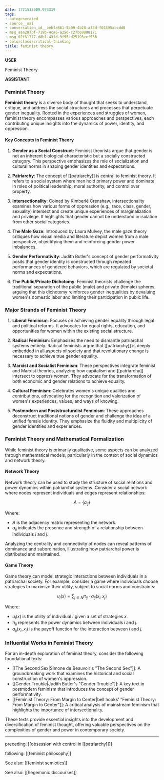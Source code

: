 ```yaml
---
date: 1721533009.973319
tags:
- autogenerated
- source__oai
- conversation_id__bebfa861-5b99-4b28-af3d-f02895abcdd8
- msg_aaa207bf-719b-4ca6-a256-c27b69888171
- msg_02f81777-d8b1-43fd-9f95-d25193eef536
- colorclass/critical-thinking
title: feminist theory
---
```


**USER**

Feminist Theory


**ASSISTANT**

### Feminist Theory

**Feminist theory** is a diverse body of thought that seeks to understand, critique, and address the social structures and processes that perpetuate gender inequality. Rooted in the experiences and struggles of women, feminist theory encompasses various approaches and perspectives, each contributing unique insights into the dynamics of power, identity, and oppression.

#### Key Concepts in Feminist Theory

1. **Gender as a Social Construct**: Feminist theorists argue that gender is not an inherent biological characteristic but a socially constructed category. This perspective emphasizes the role of socialization and cultural norms in shaping gender identities and expectations.

2. **Patriarchy**: The concept of [[patriarchy]] is central to feminist theory. It refers to a social system where men hold primary power and dominate in roles of political leadership, moral authority, and control over property.

3. **Intersectionality**: Coined by Kimberlé Crenshaw, intersectionality examines how various forms of oppression (e.g., race, class, gender, sexuality) intersect and create unique experiences of marginalization and privilege. It highlights that gender cannot be understood in isolation from other social categories.

4. **The Male Gaze**: Introduced by Laura Mulvey, the male gaze theory critiques how visual media and literature depict women from a male perspective, objectifying them and reinforcing gender power imbalances.

5. **Gender Performativity**: Judith Butler's concept of gender performativity posits that gender identity is constructed through repeated performances of gendered behaviors, which are regulated by societal norms and expectations.

6. **The Public/Private Dichotomy**: Feminist theorists challenge the traditional separation of the public (male) and private (female) spheres, arguing that this dichotomy reinforces gender inequalities by devaluing women's domestic labor and limiting their participation in public life.

### Major Strands of Feminist Theory

1. **Liberal Feminism**: Focuses on achieving gender equality through legal and political reforms. It advocates for equal rights, education, and opportunities for women within the existing social structure.

2. **Radical Feminism**: Emphasizes the need to dismantle patriarchal systems entirely. Radical feminists argue that [[patriarchy]] is deeply embedded in all aspects of society and that revolutionary change is necessary to achieve true gender equality.

3. **Marxist and Socialist Feminism**: These perspectives integrate feminist and Marxist theories, analyzing how capitalism and [[patriarchy]] intersect to oppress women. They advocate for the transformation of both economic and gender relations to achieve equality.

4. **Cultural Feminism**: Celebrates women's unique qualities and contributions, advocating for the recognition and valorization of women's experiences, values, and ways of knowing.

5. **Postmodern and Poststructuralist Feminism**: These approaches deconstruct traditional notions of gender and challenge the idea of a unified female identity. They emphasize the fluidity and multiplicity of gender identities and experiences.

### Feminist Theory and Mathematical Formalization

While feminist theory is primarily qualitative, some aspects can be analyzed through mathematical models, particularly in the context of social dynamics and network theory.

#### Network Theory

Network theory can be used to study the structure of social relations and power dynamics within patriarchal systems. Consider a social network where nodes represent individuals and edges represent relationships:

$$
A = \{a_{ij}\}
$$

Where:
- $A$ is the adjacency matrix representing the network.
- $a_{ij}$ indicates the presence and strength of a relationship between individuals $i$ and $j$.

Analyzing the centrality and connectivity of nodes can reveal patterns of dominance and subordination, illustrating how patriarchal power is distributed and maintained.

#### Game Theory

Game theory can model strategic interactions between individuals in a patriarchal society. For example, consider a game where individuals choose strategies to maximize their utility, subject to social norms and constraints:

$$
u_i(x) = \sum_{j \in N} \pi_{ij} \cdot a_{ij}(x_i, x_j)
$$

Where:
- $u_i(x)$ is the utility of individual $i$ given a set of strategies $x$.
- $\pi_{ij}$ represents the power dynamics between individuals $i$ and $j$.
- $a_{ij}(x_i, x_j)$ is the payoff function for the interaction between $i$ and $j$.

### Influential Works in Feminist Theory

For an in-depth exploration of feminist theory, consider the following foundational texts:

- [[The Second Sex|Simone de Beauvoir's "The Second Sex"]]: A groundbreaking work that examines the historical and social construction of women's oppression.
- [[Gender Trouble|Judith Butler's "Gender Trouble"]]: A key text in postmodern feminism that introduces the concept of gender performativity.
- [[Feminist Theory: From Margin to Center|bell hooks' "Feminist Theory: From Margin to Center"]]: A critical analysis of mainstream feminism that highlights the importance of intersectionality.

These texts provide essential insights into the development and diversification of feminist thought, offering valuable perspectives on the complexities of gender and power in contemporary society.


---

preceding: [[obsession with control in [[patriarchy]]]]  


following: [[feminist philosophy]]

See also: [[feminist semiotics]]


See also: [[hegemonic discourses]]